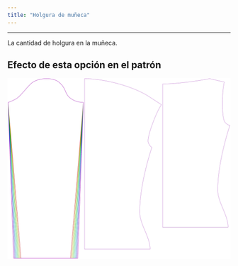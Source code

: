 ```yaml
---
title: "Holgura de muñeca"
---
```


***

La cantidad de holgura en la muñeca.

## Efecto de esta opción en el patrón

![Esta imagen muestra el efecto de esta opción superponiendo varias variantes que tienen un valor diferente para esta opción](diana_cuffease_sample.svg "Efecto de esta opción en el patrón")
